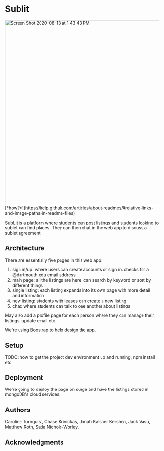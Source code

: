 # Sublit

<img width="608" alt="Screen Shot 2020-08-13 at 1 43 43 PM" src="https://user-images.githubusercontent.com/62867125/90168444-17472880-dd6b-11ea-922d-962cfbbc5aeb.png">
[*how?*](https://help.github.com/articles/about-readmes/#relative-links-and-image-paths-in-readme-files)

SubLit is a platform where students can post listings and students looking to sublet can find places. They can then chat in the web app to discuss a sublet agreement.

## Architecture

There are essentially five pages in this web app:  
1. sign in/up: where users can create accounts or sign in. checks for a @dartmouth.edu email address  
2. main page: all the listings are here. can search by keyword or sort by different things  
3. single listing: each listing expands into its own page with more detail and information
4. new listing: students with leases can create a new listing
5. chat: where students can talk to one another about listings

May also add a profile page for each person where they can manage their listings, update email etc. 

We're using Boostrap to help design the app. 


## Setup

TODO: how to get the project dev environment up and running, npm install etc

## Deployment

We're going to deploy the page on surge and have the listings stored in mongoDB's cloud services. 

## Authors
Caroline Tornquist, Chase Krivickas, Jonah Kalsner Kershen, Jack Vasu, Matthew Roth, Sada Nichols-Worley,

## Acknowledgments
